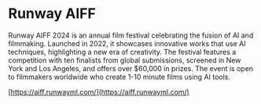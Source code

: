 # Runway AIFF

Runway AIFF 2024 is an annual film festival celebrating the fusion of AI and filmmaking. Launched in 2022, it showcases innovative works that use AI techniques, highlighting a new era of creativity. The festival features a competition with ten finalists from global submissions, screened in New York and Los Angeles, and offers over $60,000 in prizes. The event is open to filmmakers worldwide who create 1-10 minute films using AI tools.

[https://aiff.runwayml.com/](https://aiff.runwayml.com/)
